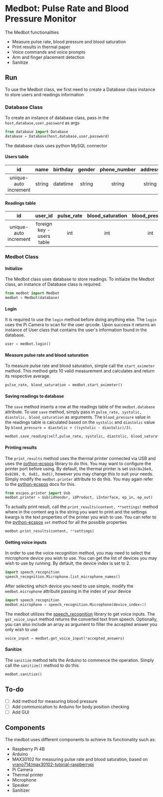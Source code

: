 # Medbot: Pulse Rate and Blood Pressure Monitor

The Medbot functionalities
- Measure pulse rate, blood pressure and blood saturation
- Print results in thermal paper
- Voice commands and voice prompts
- Arm and finger placement detection
- Sanitize

## Run
To use the Medbot class, we first need to create a Database class instance to store users and readings information

### Database Class 
To create an instance of database class, pass in the `host,database,user,password` as args
```python
from database import Database
database = Database(host,database,user,password)
```
The database class uses python MySQL connector

#### Users table
| id | name | birthday | gender | phone_number | address | email | bio | profile_picture_path | email_verified_at | password | type | remember_token | created_at | updated_at |
|:---:|:---:|:---:|:---:|:---:|:---:|:---:|:---:|:---:|:---:|:---:|:---:|:---:|:---:|:---:|
|unique-auto increment| string | datetime | string | string | string | string-unique | string | string | string | hash | string | string | datetime | datetime |

#### Readings table
| id | user_id| pulse_rate | blood_saturation | blood_pressure | systolic | diastolic | created_at | updated_at |
|:---:|:---:|:---:|:---:|:---:|:---:|:---:|:---:|:---:|
|unique-auto increment| foreign key - users table | int | int | int | int | int | datetime | datetime |

### Medbot Class
#### Initialize
The Medbot class uses database to store readings. To initialze the Medbot class, an instance of Database class is required.
```python
from medbot import Medbot
medbot = Medbot(database)
```

#### Login
It is required to use the `login` method before doing anything else. The `login` uses the Pi Camera to scan for the user qrcode. Upon success it returns an instance of User class that contains the user's information found in the database.
```python
user = medbot.login()
```

#### Measure pulse rate and blood saturation
To measure pulse rate and blood saturation, simple call the `start_oximeter` method. This method gets 10 valid measurement and calculates and return its respective average.
```python
pulse_rate, blood_saturation = medbot.start_oximeter()
```

#### Saving readings to database
The `save` method inserts a row at the readings table of the `medbot.database` attribute. To use `save` method, simply pass in `pulse_rate, systolic, diastolic, blood_saturation` as arguments. The `blood_pressure` value in the readings table is calculated based on the `systolic` and `diastolic` value by `blood_pressure = diastolic + ((systolic - diastolic)/3)`.
```python
medbot.save_reading(self,pulse_rate, systolic, diastolic, blood_saturation)
```

#### Printing results
The `print_results` method uses the thermal printer connected via USB and uses the [python-ecspos](https://pypi.org/project/python-escpos/) library to do this. You may want to configure the printer port before using. By default, the thermal printer is set `Usb(0x28e9, 0x0289, 0, 0x81, 0x01)`, however you may change this to suit your needs. Simply modify the `medbot.printer` attribute to do this. You may again refer to the [python-ecspos](https://python-escpos.readthedocs.io/en/latest/user/printers.html) docs for this.
```python
from escpos.printer import Usb
medbot.printer = Usb(idVendor, idProduct, iInterface, ep_in, ep_out)
```
To actually print result, call the `print_results(content, **settings)` method where in the content arg is the string you want to print and the settings kwargs is the text properties of the printer you wish to use. You can refer to the [python-ecspos](https://python-escpos.readthedocs.io/en/latest/user/methods.html) `set` method for all the possible properties
```python
medbot.print_results(content, **settings)
```

#### Getting voice inputs
In order to use the voice recognition method, you may need to select the microphone device you wish to use. You can get the list of devices you may wish to use by running. By default, the device index is set to 2.
```python
import speech_recognition
speech_recognition.Microphone.list_microphone_names()
```
After selecting which device you need to use simple, modify the `medbot.microphone` attribute passing in the index of your device
```python
import speech_recognition
medbot.microphone = speech_recognition.Microphone(device_index=2)
```
The medbot utilizes the [speech_recognition](https://pypi.org/project/SpeechRecognition/) library to get voice inputs. The `get_voice_input` method returns the converted text from speech. Optionally, you can also include an array as argument to filter the accepted answer you only wish to use
```python
voice_input = medbot.get_voice_input(*accepted_answers)
```

<!--
#### Using voice prompt
The voice prompt uses the [pyttsx3](https://pypi.org/project/pyttsx3/) library to convert text to audio. To use this, simply call the `speak(text)` method, passing in the the string you wish to be converted to speech
```python
medbot.speak(text)
```
You may also set the voice property of the `medbot.speaker` attribute. By default the properties are set to `rate=100, volume=1.0, voice='male'`, however you may change it with the `set_speaker_properties` method.
```python
medbot.set_speaker_properties(rate=125, volume=90, voice='female')
```
>Note: the you can only use 'male' or 'female' as value for the voice property. Any other value will use the default male value. Simply calling the said method will revert the speaker's property to default

#### Arm and finger placement check
The medbot's Arduino is interfaced via USB and you may need to configure the path before using it. By default the Arduino port is set to `/dev/ttyACM0` you can check your Arduino's port by running
```
dmesg | grep "tty"
```
You may also need to add your user to the dialout group incase of permission denied error
```
sudo adduser your_username dialout
```
Then change the `medbot.arduino` attribute to your port. You may refer to the [pyserial](https://pypi.org/project/pyserial/) docs for the possible arguments for the Serial class
```python
import serial
medbot.arduino = serial.Serial('/dev/ttyACM0', 9600, timeout = 1)
```
The medbot's Arduino mainly handles this operation but you can also communicate with the Arduino to send commands to commence the body position check. To start the operation, call the `start_body_position_check` method. The Pi will send command to the Arduino to start the operation. Then listen for the Arduino's response that the operation is complete
```python
medbot.start_body_position_check()
body_check_completed = wait_body_position_check()
```
It is possible to stop the operation by calling `stop_body_position_check()` method. You can also get the operation status by using the `get_body_position_check_status()` which returns `True` if the operation is in progress otherwise `False` if not
-->

#### Sanitize
The `sanitize` method tells the Arduino to commence the operation. Simply call the `sanitize()` method to do this
```python
medbot.sanitize()
```

## To-do
- [ ] Add method for measuring blood pressure
- [ ] Add communication to Arduino for body position checking
- [ ] Add GUI

## Components
The medbot uses different components to achieve its functionality such as:
- Raspberry Pi 4B
- Arduino
- MAX30102 for measuring pulse rate and blood saturation, based on [vrano714/max30102-tutorial-raspberrypi](https://github.com/vrano714/max30102-tutorial-raspberrypi)
- Pi Camera
- Thermal printer
- Microphone
- Speaker
- Sanitizer
